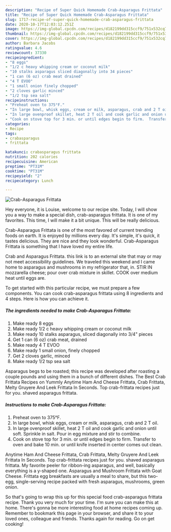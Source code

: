 ```yaml
---
description: "Recipe of Super Quick Homemade Crab-Asparagus Frittata"
title: "Recipe of Super Quick Homemade Crab-Asparagus Frittata"
slug: 1717-recipe-of-super-quick-homemade-crab-asparagus-frittata
date: 2020-10-17T12:03:12.251Z
image: https://img-global.cpcdn.com/recipes/d182199dd315ccf9/751x532cq70/crab-asparagus-frittata-recipe-main-photo.jpg
thumbnail: https://img-global.cpcdn.com/recipes/d182199dd315ccf9/751x532cq70/crab-asparagus-frittata-recipe-main-photo.jpg
cover: https://img-global.cpcdn.com/recipes/d182199dd315ccf9/751x532cq70/crab-asparagus-frittata-recipe-main-photo.jpg
author: Barbara Jacobs
ratingvalue: 4.6
reviewcount: 37330
recipeingredient:
- "8 eggs"
- "1/2 c heavy whipping cream or coconut milk"
- "10 stalks asparagus sliced diagonally into 34 pieces"
- "1 can (6 oz) crab meat drained"
- "4 T EVOO"
- "1 small onion finely chopped"
- "2 cloves garlic minced"
- "1/2 tsp sea salt"
recipeinstructions:
- "Preheat oven to 375°F."
- "In large bowl, whisk eggs, cream or milk, asparagus, crab and 2 T oil."
- "In large ovenproof skillet, heat 2 T oil and cook garlic and onion until soft.  Sprinkle in salt.  Pour in egg mixture and stir to combine."
- "Cook on stove top for 3 min. or until edges begin to firm.  Transfer to oven and bake 10 min. or until knife inserted in center comes out clean."
categories:
- Recipe
tags:
- crabasparagus
- frittata

katakunci: crabasparagus frittata 
nutrition: 202 calories
recipecuisine: American
preptime: "PT31M"
cooktime: "PT31M"
recipeyield: "2"
recipecategory: Lunch

---
```



![Crab-Asparagus Frittata](https://img-global.cpcdn.com/recipes/d182199dd315ccf9/751x532cq70/crab-asparagus-frittata-recipe-main-photo.jpg)

Hey everyone, it is Louise, welcome to our recipe site. Today, I will show you a way to make a special dish, crab-asparagus frittata. It is one of my favorites. This time, I will make it a bit unique. This will be really delicious.

Crab-Asparagus Frittata is one of the most favored of current trending foods on earth. It is enjoyed by millions every day. It's simple, it's quick, it tastes delicious. They are nice and they look wonderful. Crab-Asparagus Frittata is something that I have loved my entire life.

Crab and Asparagus Frittata. this link is to an external site that may or may not meet accessibility guidelines. We traveled this weekend and I came home to asparagus and mushrooms in my refrigerator that, in. STIR IN mozzarella cheese; pour over crab mixture in skillet. COOK over medium heat until eggs are.


To get started with this particular recipe, we must prepare a few components. You can cook crab-asparagus frittata using 8 ingredients and 4 steps. Here is how you can achieve it.

<!--inarticleads1-->

##### The ingredients needed to make Crab-Asparagus Frittata:

1. Make ready 8 eggs
1. Make ready 1/2 c heavy whipping cream or coconut milk
1. Make ready 10 stalks asparagus, sliced diagonally into 3/4&#34; pieces
1. Get 1 can (6 oz) crab meat, drained
1. Make ready 4 T EVOO
1. Make ready 1 small onion, finely chopped
1. Get 2 cloves garlic, minced
1. Make ready 1/2 tsp sea salt


Asparagus begs to be roasted; this recipe was developed after roasting a couple pounds and using them in a bunch of different dishes. The Best Crab Frittata Recipes on Yummly Anytime Ham And Cheese Frittata, Crab Frittata, Melty Gruyere And Leek Frittata In Seconds. Top crab-frittata recipes just for you. shaved asparagus frittata. 

<!--inarticleads2-->

##### Instructions to make Crab-Asparagus Frittata:

1. Preheat oven to 375°F.
1. In large bowl, whisk eggs, cream or milk, asparagus, crab and 2 T oil.
1. In large ovenproof skillet, heat 2 T oil and cook garlic and onion until soft.  Sprinkle in salt.  Pour in egg mixture and stir to combine.
1. Cook on stove top for 3 min. or until edges begin to firm.  Transfer to oven and bake 10 min. or until knife inserted in center comes out clean.


Anytime Ham And Cheese Frittata, Crab Frittata, Melty Gruyere And Leek Frittata In Seconds. Top crab-frittata recipes just for you. shaved asparagus frittata. My favorite peeler for ribbon-ing asparagus, and well, basically everything is a y-shaped one. Asparagus and Mushroom Frittata with Goat Cheese. Frittata egg breakfasts are usually a meal to share, but this two-egg, single-serving recipe packed with fresh asparagus, mushrooms, green onion. 

So that's going to wrap this up for this special food crab-asparagus frittata recipe. Thank you very much for your time. I'm sure you can make this at home. There's gonna be more interesting food at home recipes coming up. Remember to bookmark this page in your browser, and share it to your loved ones, colleague and friends. Thanks again for reading. Go on get cooking!
